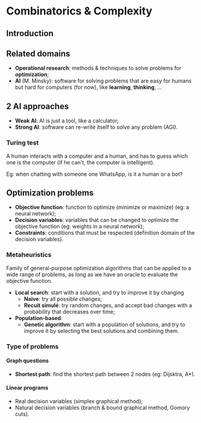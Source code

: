 # Combinatorics & Complexity

## Introduction

## Related domains

- **Operational research**: methods & techniques to solve problems for
**optimization**;
- **AI** (M. Minsky): software for solving problems that are easy for humans
but hard for computers (for now), like **learning**, **thinking**, ...

## 2 AI approaches

- **Weak AI**: AI is just a tool, like a calculator;
- **Strong AI**: software can re-write itself to solve any problem (AGI).

### Turing test

A human interacts with a computer and a human, and has to guess which one is the
computer (if he can't, the computer is intelligent).

Eg: when chatting with someone one WhatsApp, is it a human or a bot?

## Optimization problems

- **Objective function**: function to optimize (minimize or maximize) (eg: a
neural network);
- **Decision variables**: variables that can be changed to optimize the
objective function (eg: weights in a neural network);
- **Constraints**: conditions that must be respected (definition domain of the
decision variables).

### Metaheuristics

Family of general-purpose optimization algorithms that can be applied to a wide
range of problems, as long as we have an oracle to evaluate the objective
function.

- **Local search**: start with a solution, and try to improve it by changing
  - **Naive**: try all possible changes;
  - **Recuit simulé**: try random changes, and accept bad changes with a 
    probability that decreases over time;
- **Population-based**:
  - **Genetic algorithm**: start with a population of solutions, and try to 
    improve it by selecting the best solutions and combining them.

### Type of problems

#### Graph questions

- **Shortest path**: find the shortest path between 2 nodes (eg: Dijsktra, A*).

#### Linear programs

- Real decision variables (simplex graphical method);
- Natural decision variables (branch & bound graphical method, Gomory cuts).
